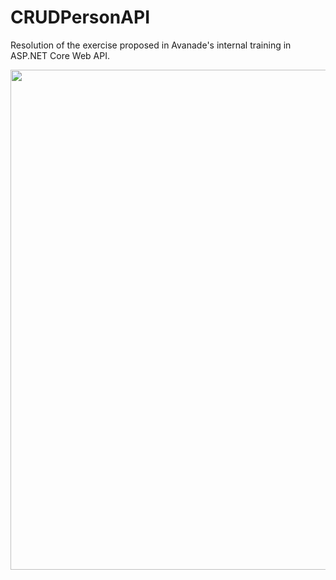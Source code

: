# CRUDPersonAPI
Resolution of the exercise proposed in Avanade's internal training in ASP.NET Core Web API.

<div align="center">
  <img width=800" src="https://user-images.githubusercontent.com/86172286/206600853-eb2b5271-9c27-418c-b377-35e7949a8c0a.png">
</div>

